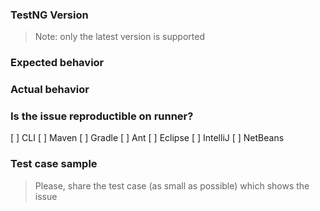 ### TestNG Version
> Note: only the latest version is supported

### Expected behavior


### Actual behavior


### Is the issue reproductible on runner?

[ ] CLI
[ ] Maven
[ ] Gradle
[ ] Ant
[ ] Eclipse
[ ] IntelliJ
[ ] NetBeans


### Test case sample
> Please, share the test case (as small as possible) which shows the issue